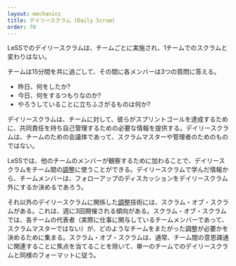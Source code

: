 ```yaml
---
layout: mechanics
title: デイリースクラム (Daily Scrum)
order: 70
---
```


<!---
The Daily Scrum in LeSS is done per team and is no different than in single-team Scrum.
--->
LeSSでのデイリースクラムは、チームごとに実施され、1チームでのスクラムと変わりはない。

<!---
The Team will spend 15 minutes together, during which each team member answers three questions:
--->
チームは15分間を共に過ごして、その間に各メンバーは3つの質問に答える。

<!---
* What did I do yesterday?
* What will I work on today?
* What is in my way?
--->
* 昨日、何をしたか?
* 今日、何をするつもりなのか?
* やろうしていることに立ちふさがるものは何か?

<!---
This gives the Team the information they need to take a shared responsibility and manage themselves to achieve their Sprint goal. The Daily Scrum is a meeting for the Team, not for the ScrumMaster or managers.
--->
デイリースクラムは、チームに対して、彼らがスプリントゴールを達成するために、共同責任を持ち自己管理するための必要な情報を提供する。デイリースクラムは、チームのための会議体であって、スクラムマスターや管理者のためのものではない。

<!---
In LeSS, the Daily Scrum can be used for [coordination](coordination-and-integration.html) between teams by having people from other teams join in to observe. Based on information learned during the Daily Scrum, team members may decide to have follow up discussions outside the Daily Scrum.
--->
LeSSでは、他のチームのメンバーが観察するために加わることで、デイリースクラムをチーム間の[調整](coordination-and-integration.jp.html)に使うことができる。デイリースクラムで学んだ情報から、チームメンバーは、フォローアップのディスカッションをデイリースクラム外にするか決めるであろう。

<!---
Another [coordination](coordination-and-integration.html) technique related to the Daily Scrum is the Scrum of Scrums, which tends to happen 3 times a week. In the Scrum of Scrums, representatives of each team (team members who are actually involved in doing the work and not the ScrumMaster) meet to decide what coordination is needed across teams. The Scrum of Scrums usually follows a similar format as the single-team Daily Scrum except that it focuses on things relevant to interaction between teams.
--->
それ以外のデイリースクラムに関係した[調整](coordination-and-integration.jp.html)技術には、スクラム・オブ・スクラムがある。これは、週に3回開催される傾向がある。スクラム・オブ・スクラムでは、各チームの代表者（実際に仕事に関与しているチームメンバーであって、スクラムマスターではない）が、どのようなチームをまたがった調整が必要かを決めるために集まる。スクラム・オブ・スクラムは、通常、チーム間の意思疎通に関連することに焦点を当てることを除いて、単一のチームでのデイリースクラムと同様のフォーマットに従う。
